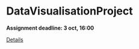 # DataVisualisationProject
**Assignment deadline: 3 oct, 16:00**

[Details](https://github.com/paga-hb/C1VI1B_2025/tree/main)
